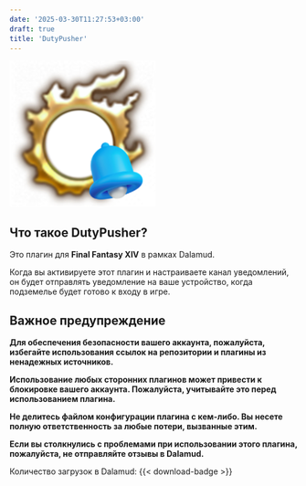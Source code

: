 ```yaml
---
date: '2025-03-30T11:27:53+03:00'
draft: true
title: 'DutyPusher'
---
```


![Логотип](https://github.com/MorCherlf/FFXIVDutyPusher/blob/master/Resources/img/icon.png?raw=true)

## Что такое DutyPusher?

Это плагин для **Final Fantasy XIV** в рамках Dalamud.

Когда вы активируете этот плагин и настраиваете канал уведомлений, он будет отправлять уведомление на ваше устройство, когда подземелье будет готово к входу в игре.

## Важное предупреждение

**Для обеспечения безопасности вашего аккаунта, пожалуйста, избегайте использования ссылок на репозитории и плагины из ненадежных источников.**

**Использование любых сторонних плагинов может привести к блокировке вашего аккаунта. Пожалуйста, учитывайте это перед использованием плагина.**

**Не делитесь файлом конфигурации плагина с кем-либо. Вы несете полную ответственность за любые потери, вызванные этим.**

**Если вы столкнулись с проблемами при использовании этого плагина, пожалуйста, не отправляйте отзывы в Dalamud.**

Количество загрузок в Dalamud: {{< download-badge >}}